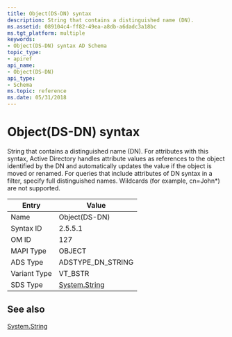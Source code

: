 ```yaml
---
title: Object(DS-DN) syntax
description: String that contains a distinguished name (DN).
ms.assetid: 089104c4-ff82-49ea-a8db-a6dadc3a18bc
ms.tgt_platform: multiple
keywords:
- Object(DS-DN) syntax AD Schema
topic_type:
- apiref
api_name:
- Object(DS-DN)
api_type:
- Schema
ms.topic: reference
ms.date: 05/31/2018
---
```


# Object(DS-DN) syntax

String that contains a distinguished name (DN). For attributes with this syntax, Active Directory handles attribute values as references to the object identified by the DN and automatically updates the value if the object is moved or renamed. For queries that include attributes of DN syntax in a filter, specify full distinguished names. Wildcards (for example, cn=John\*) are not supported.



| Entry | Value |
|--------------|------------------------------------------------------------------------|
| Name         | Object(DS-DN)                                                          |
| Syntax ID    | 2.5.5.1                                                                |
| OM ID        | 127                                                                    |
| MAPI Type    | OBJECT                                                                 |
| ADS Type     | ADSTYPE\_DN\_STRING                                                    |
| Variant Type | VT\_BSTR                                                               |
| SDS Type     | [System.String](/dotnet/api/system.string) |



## See also

<dl> <dt>

[System.String](/dotnet/api/system.string)
</dt> </dl>

 

 

